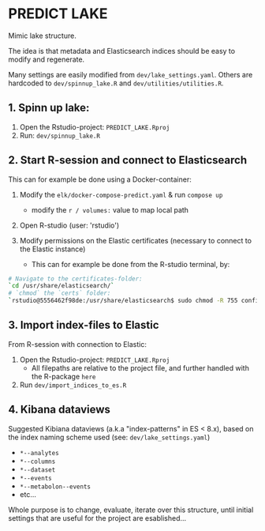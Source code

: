 # PREDICT LAKE

Mimic lake structure.

The idea is that metadata and Elasticsearch indices should be easy to modify and regenerate. 

Many settings are easily modified from `dev/lake_settings.yaml`. Others are hardcoded to `dev/spinnup_lake.R` and `dev/utilities/utilities.R`.

## 1. Spinn up lake:

1. Open the Rstudio-project: `PREDICT_LAKE.Rproj`
2. Run: `dev/spinnup_lake.R`

## 2. Start R-session and connect to Elasticsearch  
This can for example be done using a Docker-container:

1) Modify  the `elk/docker-compose-predict.yaml` & run `compose up`  
    * modify the `r / volumes:` value to map local path

2) Open R-studio (user: 'rstudio')

3) Modify permissions on the Elastic certificates (necessary to connect to the Elastic instance)
    * This can for example be done from the R-studio terminal, by:

```bash
# Navigate to the certificates-folder:  
`cd /usr/share/elasticsearch/`
# `chmod` the `certs` folder:
`rstudio@5556462f98de:/usr/share/elasticsearch$ sudo chmod -R 755 config/`
```

## 3. Import index-files to Elastic

From R-session with connection to Elastic:

1. Open the Rstudio-project: `PREDICT_LAKE.Rproj`
    * All filepaths are relative to the project file, and further handled with
      the R-package `here`
2. Run `dev/import_indices_to_es.R`


## 4. Kibana dataviews

Suggested Kibiana dataviews (a.k.a "index-patterns" in ES < 8.x), based on the index naming scheme used (see: `dev/lake_settings.yaml`)

* `*--analytes`
* `*--columns`
* `*--dataset`
* `*--events`
* `*--metabolon--events`
* etc...

Whole purpose is to change, evaluate, iterate over this structure, until initial settings that are useful for the project are esablished...
